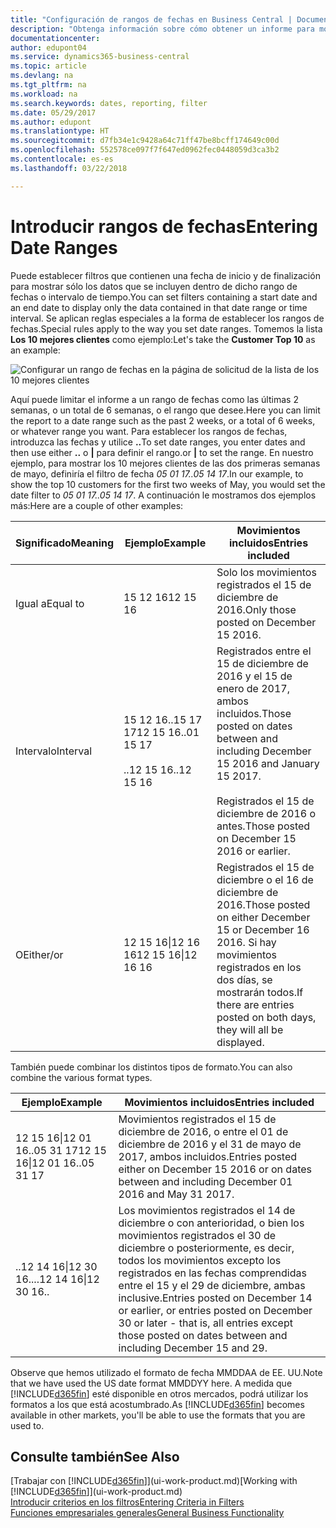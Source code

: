 ```yaml
---
title: "Configuración de rangos de fechas en Business Central | Documentos de Microsoft"
description: "Obtenga información sobre cómo obtener un informe para mostrar datos de periodos de tiempo específicos mediante rangos de fechas en Business Central."
documentationcenter: 
author: edupont04
ms.service: dynamics365-business-central
ms.topic: article
ms.devlang: na
ms.tgt_pltfrm: na
ms.workload: na
ms.search.keywords: dates, reporting, filter
ms.date: 05/29/2017
ms.author: edupont
ms.translationtype: HT
ms.sourcegitcommit: d7fb34e1c9428a64c71ff47be8bcff174649c00d
ms.openlocfilehash: 552578ce097f7f647ed0962fec0448059d3ca3b2
ms.contentlocale: es-es
ms.lasthandoff: 03/22/2018

---
```

# <a name="entering-date-ranges"></a><span data-ttu-id="a24ed-103">Introducir rangos de fechas</span><span class="sxs-lookup"><span data-stu-id="a24ed-103">Entering Date Ranges</span></span> 
<span data-ttu-id="a24ed-104">Puede establecer filtros que contienen una fecha de inicio y de finalización para mostrar sólo los datos que se incluyen dentro de dicho rango de fechas o intervalo de tiempo.</span><span class="sxs-lookup"><span data-stu-id="a24ed-104">You can set filters containing a start date and an end date to display only the data contained in that date range or time interval.</span></span> <span data-ttu-id="a24ed-105">Se aplican reglas especiales a la forma de establecer los rangos de fechas.</span><span class="sxs-lookup"><span data-stu-id="a24ed-105">Special rules apply to the way you set date ranges.</span></span> <span data-ttu-id="a24ed-106">Tomemos la lista **Los 10 mejores clientes** como ejemplo:</span><span class="sxs-lookup"><span data-stu-id="a24ed-106">Let's take the **Customer Top 10** as an example:</span></span>

![Configurar un rango de fechas en la página de solicitud de la lista de los 10 mejores clientes](./media/ui-enter-date-ranges/customer-top10-list.png)

<span data-ttu-id="a24ed-108">Aquí puede limitar el informe a un rango de fechas como las últimas 2 semanas, o un total de 6 semanas, o el rango que desee.</span><span class="sxs-lookup"><span data-stu-id="a24ed-108">Here you can limit the report to a date range such as the past 2 weeks, or a total of 6 weeks, or whatever range you want.</span></span> <span data-ttu-id="a24ed-109">Para establecer los rangos de fechas, introduzca las fechas y utilice **..**</span><span class="sxs-lookup"><span data-stu-id="a24ed-109">To set date ranges, you enter dates and then use either **..**</span></span> <span data-ttu-id="a24ed-110">o **|** para definir el rango.</span><span class="sxs-lookup"><span data-stu-id="a24ed-110">or **|** to set the range.</span></span> <span data-ttu-id="a24ed-111">En nuestro ejemplo, para mostrar los 10 mejores clientes de las dos primeras semanas de mayo, definiría el filtro de fecha *05 01 17..05 14 17*.</span><span class="sxs-lookup"><span data-stu-id="a24ed-111">In our example, to show the top 10 customers for the first two weeks of May, you would set the date filter to *05 01 17..05 14 17*.</span></span>
<span data-ttu-id="a24ed-112">A continuación le mostramos dos ejemplos más:</span><span class="sxs-lookup"><span data-stu-id="a24ed-112">Here are a couple of other examples:</span></span>

| <span data-ttu-id="a24ed-113">Significado</span><span class="sxs-lookup"><span data-stu-id="a24ed-113">Meaning</span></span> | <span data-ttu-id="a24ed-114">Ejemplo</span><span class="sxs-lookup"><span data-stu-id="a24ed-114">Example</span></span> | <span data-ttu-id="a24ed-115">Movimientos incluidos</span><span class="sxs-lookup"><span data-stu-id="a24ed-115">Entries included</span></span> |
|---|---|---|
|<span data-ttu-id="a24ed-116">Igual a</span><span class="sxs-lookup"><span data-stu-id="a24ed-116">Equal to</span></span>| <span data-ttu-id="a24ed-117">15 12 16</span><span class="sxs-lookup"><span data-stu-id="a24ed-117">12 15 16</span></span> |<span data-ttu-id="a24ed-118">Solo los movimientos registrados el 15 de diciembre de 2016.</span><span class="sxs-lookup"><span data-stu-id="a24ed-118">Only those posted on December 15 2016.</span></span>|
|<span data-ttu-id="a24ed-119">Intervalo</span><span class="sxs-lookup"><span data-stu-id="a24ed-119">Interval</span></span>| <span data-ttu-id="a24ed-120">15 12 16..15 17 17</span><span class="sxs-lookup"><span data-stu-id="a24ed-120">12 15 16..01 15 17</span></span><br /><br /><span data-ttu-id="a24ed-121">..12 15 16</span><span class="sxs-lookup"><span data-stu-id="a24ed-121">..12 15 16</span></span>|<span data-ttu-id="a24ed-122">Registrados entre el 15 de diciembre de 2016 y el 15 de enero de 2017, ambos incluidos.</span><span class="sxs-lookup"><span data-stu-id="a24ed-122">Those posted on dates between and including December 15 2016 and January 15 2017.</span></span><br /><br /><span data-ttu-id="a24ed-123">Registrados el 15 de diciembre de 2016 o antes.</span><span class="sxs-lookup"><span data-stu-id="a24ed-123">Those posted on December 15 2016 or earlier.</span></span>|
|<span data-ttu-id="a24ed-124">O</span><span class="sxs-lookup"><span data-stu-id="a24ed-124">Either/or</span></span>|<span data-ttu-id="a24ed-125">12 15 16&#124;12 16 16</span><span class="sxs-lookup"><span data-stu-id="a24ed-125">12 15 16&#124;12 16 16</span></span>|<span data-ttu-id="a24ed-126">Registrados el 15 de diciembre o el 16 de diciembre de 2016.</span><span class="sxs-lookup"><span data-stu-id="a24ed-126">Those posted on either December 15 or December 16 2016.</span></span> <span data-ttu-id="a24ed-127">Si hay movimientos registrados en los dos días, se mostrarán todos.</span><span class="sxs-lookup"><span data-stu-id="a24ed-127">If there are entries posted on both days, they will all be displayed.</span></span>|

<span data-ttu-id="a24ed-128">También puede combinar los distintos tipos de formato.</span><span class="sxs-lookup"><span data-stu-id="a24ed-128">You can also combine the various format types.</span></span>

| <span data-ttu-id="a24ed-129">Ejemplo</span><span class="sxs-lookup"><span data-stu-id="a24ed-129">Example</span></span> | <span data-ttu-id="a24ed-130">Movimientos incluidos</span><span class="sxs-lookup"><span data-stu-id="a24ed-130">Entries included</span></span> |
|---|---|
|<span data-ttu-id="a24ed-131">12 15 16&#124;12 01 16..05 31 17</span><span class="sxs-lookup"><span data-stu-id="a24ed-131">12 15 16&#124;12 01 16..05 31 17</span></span> | <span data-ttu-id="a24ed-132">Movimientos registrados el 15 de diciembre de 2016, o entre el 01 de diciembre de 2016 y el 31 de mayo de 2017, ambos incluidos.</span><span class="sxs-lookup"><span data-stu-id="a24ed-132">Entries posted either on December 15 2016 or on dates between and including December 01 2016 and May 31 2017.</span></span> |
|<span data-ttu-id="a24ed-133">..12 14 16&#124;12 30 16..</span><span class="sxs-lookup"><span data-stu-id="a24ed-133">..12 14 16&#124;12 30 16..</span></span> | <span data-ttu-id="a24ed-134">Los movimientos registrados el 14 de diciembre o con anterioridad, o bien los movimientos registrados el 30 de diciembre o posteriormente, es decir, todos los movimientos excepto los registrados en las fechas comprendidas entre el 15 y el 29 de diciembre, ambas inclusive.</span><span class="sxs-lookup"><span data-stu-id="a24ed-134">Entries posted on December 14 or earlier, or entries posted on December 30 or later - that is, all entries except those posted on dates between and including December 15 and 29.</span></span> |

<span data-ttu-id="a24ed-135">Observe que hemos utilizado el formato de fecha MMDDAA de EE. UU.</span><span class="sxs-lookup"><span data-stu-id="a24ed-135">Note that we have used the US date format MMDDYY here.</span></span> <span data-ttu-id="a24ed-136">A medida que [!INCLUDE[d365fin](includes/d365fin_md.md)] esté disponible en otros mercados, podrá utilizar los formatos a los que está acostumbrado.</span><span class="sxs-lookup"><span data-stu-id="a24ed-136">As [!INCLUDE[d365fin](includes/d365fin_md.md)] becomes available in other markets, you'll be able to use the formats that you are used to.</span></span>

## <a name="see-also"></a><span data-ttu-id="a24ed-137">Consulte también</span><span class="sxs-lookup"><span data-stu-id="a24ed-137">See Also</span></span>
<span data-ttu-id="a24ed-138">[Trabajar con [!INCLUDE[d365fin](includes/d365fin_long_md.md)]](ui-work-product.md)</span><span class="sxs-lookup"><span data-stu-id="a24ed-138">[Working with [!INCLUDE[d365fin](includes/d365fin_long_md.md)]](ui-work-product.md)</span></span>  
[<span data-ttu-id="a24ed-139">Introducir criterios en los filtros</span><span class="sxs-lookup"><span data-stu-id="a24ed-139">Entering Criteria in Filters </span></span>](ui-enter-criteria-filters.md)  
[<span data-ttu-id="a24ed-140">Funciones empresariales generales</span><span class="sxs-lookup"><span data-stu-id="a24ed-140">General Business Functionality</span></span>](ui-across-business-areas.md)

